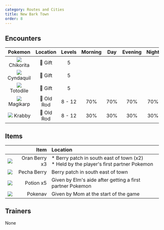 ```yaml
---
category: Routes and Cities
title: New Bark Town
order: 8
---
```

## Encounters

| Pokemon | Location | Levels | Morning | Day | Evening | Night |
|:---:|:---:|:---:|:---:|:---:|:---:|:---:|
| ![](https://serebii.net/pokedex-dp/icon/152.gif) Chikorita | 🎁 Gift | 5 |  |  |  |  |
| ![](https://serebii.net/pokedex-dp/icon/155.gif) Cyndaquil | 🎁 Gift | 5 |  |  |  |  |
| ![](https://serebii.net/pokedex-dp/icon/158.gif) Totodile | 🎁 Gift | 5 |  |  |  |  |
| ![](https://www.serebii.net/pokedex-dp/icon/129.gif) Magikarp | 🎣 Old Rod | 8 - 12 | 70% | 70% | 70% | 70% |
| ![](https://www.serebii.net/pokedex-dp/icon/098.gif) Krabby | 🎣 Old Rod | 8 - 12 | 30% | 30% | 30% | 30% |

## Items

| | Item | Location |
|:---:|---:|:---|
|![](https://archives.bulbagarden.net/media/upload/thumb/2/2d/Bag_Oran_Berry_SV_Sprite.png/24px-Bag_Oran_Berry_SV_Sprite.png)| Oran Berry x3 | * Berry patch in south east of town (x2)<br />* Held by the player's first partner Pokemon|
|![](https://archives.bulbagarden.net/media/upload/thumb/8/81/Bag_Pecha_Berry_SV_Sprite.png/24px-Bag_Pecha_Berry_SV_Sprite.png)| Pecha Berry | Berry patch in south east of town |
|![](https://archives.bulbagarden.net/media/upload/e/ed/Bag_Potion_Sprite.png)| Potion x5 | Given by Elm's aide after getting a first partner Pokemon |
|![](https://archives.bulbagarden.net/media/upload/f/f3/Pok%C3%A9gear_Icon.png)| Pokenav | Given by Mom at the start of the game |

## Trainers
None
